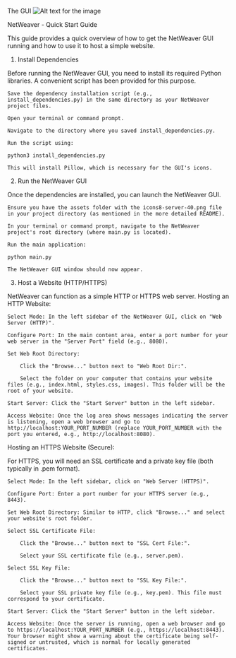 The GUI
![Alt text for the image](NetWeaver/Netweaver_2/NetWeaver.png)

NetWeaver - Quick Start Guide

This guide provides a quick overview of how to get the NetWeaver GUI running and how to use it to host a simple website.
1. Install Dependencies

Before running the NetWeaver GUI, you need to install its required Python libraries. A convenient script has been provided for this purpose.

    Save the dependency installation script (e.g., install_dependencies.py) in the same directory as your NetWeaver project files.

    Open your terminal or command prompt.

    Navigate to the directory where you saved install_dependencies.py.

    Run the script using:

    python3 install_dependencies.py

    This will install Pillow, which is necessary for the GUI's icons.

2. Run the NetWeaver GUI

Once the dependencies are installed, you can launch the NetWeaver GUI.

    Ensure you have the assets folder with the icons8-server-40.png file in your project directory (as mentioned in the more detailed README).

    In your terminal or command prompt, navigate to the NetWeaver project's root directory (where main.py is located).

    Run the main application:

    python main.py

    The NetWeaver GUI window should now appear.

3. Host a Website (HTTP/HTTPS)

NetWeaver can function as a simple HTTP or HTTPS web server.
Hosting an HTTP Website:

    Select Mode: In the left sidebar of the NetWeaver GUI, click on "Web Server (HTTP)".

    Configure Port: In the main content area, enter a port number for your web server in the "Server Port" field (e.g., 8080).

    Set Web Root Directory:

        Click the "Browse..." button next to "Web Root Dir:".

        Select the folder on your computer that contains your website files (e.g., index.html, styles.css, images). This folder will be the root of your website.

    Start Server: Click the "Start Server" button in the left sidebar.

    Access Website: Once the log area shows messages indicating the server is listening, open a web browser and go to http://localhost:YOUR_PORT_NUMBER (replace YOUR_PORT_NUMBER with the port you entered, e.g., http://localhost:8080).

Hosting an HTTPS Website (Secure):

For HTTPS, you will need an SSL certificate and a private key file (both typically in .pem format).

    Select Mode: In the left sidebar, click on "Web Server (HTTPS)".

    Configure Port: Enter a port number for your HTTPS server (e.g., 8443).

    Set Web Root Directory: Similar to HTTP, click "Browse..." and select your website's root folder.

    Select SSL Certificate File:

        Click the "Browse..." button next to "SSL Cert File:".

        Select your SSL certificate file (e.g., server.pem).

    Select SSL Key File:

        Click the "Browse..." button next to "SSL Key File:".

        Select your SSL private key file (e.g., key.pem). This file must correspond to your certificate.

    Start Server: Click the "Start Server" button in the left sidebar.

    Access Website: Once the server is running, open a web browser and go to https://localhost:YOUR_PORT_NUMBER (e.g., https://localhost:8443). Your browser might show a warning about the certificate being self-signed or untrusted, which is normal for locally generated certificates.
